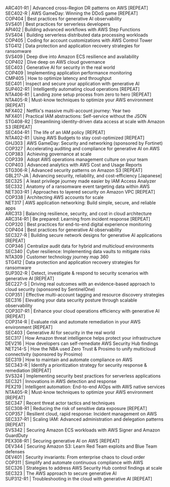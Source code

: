 ARC401-R1 | Advanced cross-Region DR patterns on AWS [REPEAT]  
SEC402-R | AWS GameDay: Winning the DDoS game [REPEAT]  
COP404 | Best practices for generative AI observability  
SVS401 | Best practices for serverless developers  
API402 | Building advanced workflows with AWS Step Functions  
SVS404 | Building serverless distributed data processing workloads  
COP405 | Coding for account customizations with AWS Control Tower  
STG412 | Data protection and application recovery strategies for ransomware  
SVS409 | Deep dive into Amazon ECS resilience and availability  
COP402 | Dive deep on AWS cloud governance  
SEC403 | Generative AI for security in the real world  
COP409 | Implementing application performance monitoring  
CMP405 | How to optimize latency and throughput  
SEC401 | Inspect and secure your application with generative AI  
SUP402-R1 | Intelligently automating cloud operations [REPEAT]  
NTA406-R1 | Landing zone setup process from zero to hero [REPEAT]  
NTA405-R | Must-know techniques to optimize your AWS environment [REPEAT]   
NFX402 | Netflix's massive multi-account journey: Year two  
NFX401 | Practical IAM abstractions: Self-service without the JSON  
STG408-R2 | Streamlining identity-driven data access at scale with Amazon S3 [REPEAT]  
SEC404-R1 | The life of an IAM policy [REPEAT]  
NTA402-R1 | Using AWS Budgets to stay cost-optimized [REPEAT]  
GHJ303 | AWS GameDay: Security and networking (sponsored by Fortinet)  
COP327 | Accelerating auditing and compliance for generative AI on AWS  
COP383 | Achieving governance at scale  
COP339 | Adopt AWS operations management culture on your team  
COP403 | Advanced analytics with AWS Cost and Usage Reports  
STG306-R | Advanced security patterns on Amazon S3 [REPEAT]  
GBL217-JA | Advancing security, reliability, and cost-efficiency [Japanese]  
SEC325 | A least privilege journey made easier by IAM Access Analyzer  
SEC332 | Anatomy of a ransomware event targeting data within AWS  
NET303-R1 | Approaches to layered security on Amazon VPC [REPEAT]  
COP338 | Architecting AWS accounts for scale  
NET317 | AWS application networking: Build simple, secure, and reliable apps  
ARC313 | Balancing resilience, security, and cost in cloud architecture  
ARC314-R1 | Be prepared: Learning from incident response [REPEAT]  
COP320 | Best practices for end-to-end digital experience monitoring  
COP404 | Best practices for generative AI observability  
SEC327-R | Building secure network designs for generative AI applications [REPEAT]  
COP346 | Centralize audit data for hybrid and multicloud environments  
SEC340 | Cyber resilience: Implementing data vaults to mitigate risks  
NTA309 | Customer technology journey map 360  
STG412 | Data protection and application recovery strategies for ransomware  
SUP302-R | Detect, investigate & respond to security scenarios with generative AI [REPEAT]  
SEC227-S | Driving real outcomes with an evidence-based approach to cloud security (sponsored by SentinelOne)  
COP351 | Effective multi-account tagging and resource discovery strategies  
SEC316 | Elevating your data security posture through scalable observability  
COP307-R1 | Enhance your cloud operations efficiency with generative AI [REPEAT]  
COP314-R | Evaluate risk and automate remediation in your AWS environment [REPEAT]  
SEC403 | Generative AI for security in the real world  
SEC317 | How Amazon threat intelligence helps protect your infrastructure  
DEV216 | How developers can self-remediate AWS Security Hub findings  
NET214-S | How the NBA used Zero Trust & Prosimo to unify multicloud connectivity (sponsored by Prosimo)  
SEC319 | How to maintain and automate compliance on AWS  
SEC343-R | Identify a prioritization strategy for security response & remediation [REPEAT]  
SVS324 | Implementing security best practices for serverless applications  
SEC321 | Innovations in AWS detection and response  
PEX219 | Intelligent automation: End-to-end AIOps with AWS native services  
NTA405-R | Must-know techniques to optimize your AWS environment [REPEAT]  
SEC347 | Recent threat actor tactics and techniques  
SEC308-R1 | Reducing the risk of sensitive data exposure [REPEAT]  
COP357 | Resilient cloud, rapid response: Incident management on AWS  
SEC337-R1 | Scaling IAM: Advanced administration and delegation patterns [REPEAT]  
SVS342 | Securing Amazon ECS workloads with AWS Signer and Amazon GuardDuty  
PEX308-R1 | Securing generative AI on AWS [REPEAT]  
DEV344 | Securing Amazon S3: Learn Red Team exploits and Blue Team defenses  
DEV401 | Security invariants: From enterprise chaos to cloud order  
COP311 | Simplify and automate continuous compliance with AWS  
SEC326 | Strategies to address AWS Security Hub control findings at scale  
SEC323 | The AWS approach to secure generative AI  
SUP312-R1 | Troubleshooting in the cloud with generative AI [REPEAT]  
